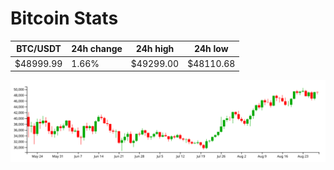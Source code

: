 # Bitcoin Stats

BTC/USDT|24h change|24h high|24h low|
|---|---|---|---|
|$48999.99|1.66%|$49299.00|$48110.68|

<img src="./chart.svg">
